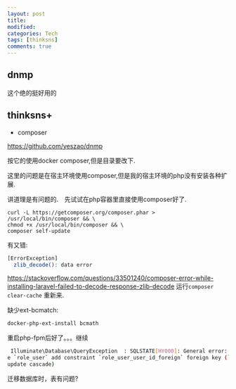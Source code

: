 ```yaml
---
layout: post
title:
modified:
categories: Tech
tags: [thinksns]
comments: true
---
```



## dnmp

这个绝的挺好用的


## thinksns+

* composer

<https://github.com/yeszao/dnmp>

按它的使用docker composer,但是目录要改下.

这里的问题是在宿主环境使用composer,但是我的宿主环境的php没有安装各种扩展.

讲道理是有问题的.　先试试在php容器里直接使用composer好了.

```
curl -L https://getcomposer.org/composer.phar > /usr/local/bin/composer && \
chmod +x /usr/local/bin/composer && \
composer self-update
```
有又错:
```sh
[ErrorException]                                                                                                              
  zlib_decode(): data error 
```
<https://stackoverflow.com/questions/33501240/composer-error-while-installing-laravel-failed-to-decode-response-zlib-decode>
运行`composer clear-cache` 重新来.

缺少ext-bcmatch:

```sh
docker-php-ext-install bcmath
```

重启php-fpm后好了。。。继续
```sh
 Illuminate\Database\QueryException  : SQLSTATE[HY000]: General error: 1215 Cannot add foreign key constraint (SQL: alter tabl
e `role_user` add constraint `role_user_user_id_foreign` foreign key (`user_id`) references `users` (`id`) on delete cascade on 
update cascade) 
```
迁移数据库时，表有问题?



